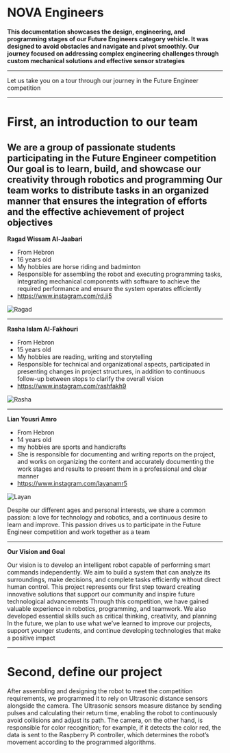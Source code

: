 #  NOVA Engineers
**This documentation showcases the design, engineering, and programming stages of our Future Engineers category vehicle. It was designed to avoid obstacles and navigate and pivot smoothly. Our journey focused on addressing complex engineering challenges through custom mechanical solutions and effective sensor strategies**
***
Let us take you on a tour through our journey in the Future Engineer competition
***
# First, an introduction to our team 
**We are a group of passionate students participating in the Future Engineer competition  
Our goal is to learn, build, and showcase our creativity through robotics and programming**
Our team works to distribute tasks in an organized manner that ensures the integration of efforts and the effective achievement of project objectives
---
**Ragad Wissam Al-Jaabari** 
- From Hebron
- 16 years old
- My hobbies are horse riding and badminton
-  Responsible for assembling the robot and executing programming tasks, integrating mechanical components with software to achieve the required performance and ensure the system operates efficiently
- https://www.instagram.com/rd.ji5

![Ragad](https://github.com/user-attachments/assets/2fb120fb-9d30-4228-af2c-c7afd8a42606)

---
**Rasha Islam Al-Fakhouri**
- From Hebron
- 15 years old
- My hobbies are reading, writing and storytelling
- Responsible for technical and organizational aspects, participated in presenting changes in project structures, in addition to continuous follow-up between stops to clarify the overall vision
- https://www.instagram.com/rashfakh9

![Rasha](https://github.com/user-attachments/assets/e0a543f8-f8df-4e9a-b9c7-b79bd705553b)

---
**Lian Yousri Amro**
- From Hebron
- 14 years old
- my hobbies are sports and handicrafts
- She is responsible for documenting and writing reports on the project, and works on organizing the content and accurately documenting the work stages and results to present them in a professional and clear manner
- https://www.instagram.com/layanamr5

![Layan](https://github.com/user-attachments/assets/90a2aeec-ad0a-4dac-b205-2737add4c847)

Despite our different ages and personal interests, we share a common passion: a love for technology and robotics, and a continuous desire to learn and improve. This passion drives us to participate in the Future Engineer competition and work together as a team
___
 **Our Vision and Goal**
 
Our vision is to develop an intelligent robot capable of performing smart commands independently. We aim to build a system that can analyze its surroundings, make decisions, and complete tasks efficiently without direct human control. This project represents our first step toward creating innovative solutions that support our community and inspire future technological advancements
Through this competition, we have gained valuable experience in robotics, programming, and teamwork. We also developed essential skills such as critical thinking, creativity, and planning
In the future, we plan to use what we’ve learned to improve our projects, support younger students, and continue developing technologies that make a positive impact
***
# Second, define our project
After assembling and designing the robot to meet the competition requirements, we programmed it to rely on Ultrasonic distance sensors alongside the camera.
The Ultrasonic sensors measure distance by sending pulses and calculating their return time, enabling the robot to continuously avoid collisions and adjust its path.
The camera, on the other hand, is responsible for color recognition; for example, if it detects the color red, the data is sent to the Raspberry Pi controller, which determines the robot’s movement according to the programmed algorithms.
